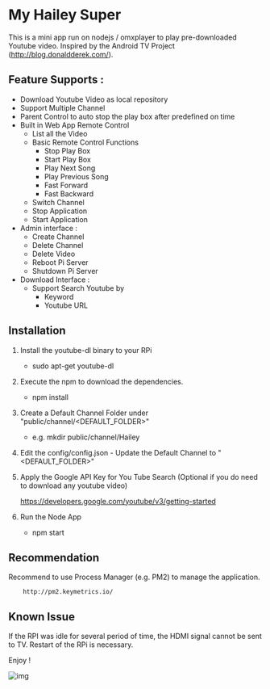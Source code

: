 # My Hailey Super

This is a mini app run on nodejs / omxplayer to play pre-downloaded Youtube video. Inspired by the Android TV Project (http://blog.donaldderek.com/).

## Feature Supports :
- Download Youtube Video as local repository
- Support Multiple Channel 
- Parent Control to auto stop the play box after predefined on time
- Built in Web App Remote Control 
  - List all the Video
  - Basic Remote Control Functions
    - Stop Play Box
    - Start Play Box 
    - Play Next Song
    - Play Previous Song
    - Fast Forward 
    - Fast Backward
  - Switch Channel
  - Stop Application
  - Start Application
- Admin interface :
   - Create Channel
   - Delete Channel
   - Delete Video
   - Reboot Pi Server
   - Shutdown Pi Server
- Download Interface : 
   - Support Search Youtube by 
      - Keyword
      - Youtube URL

## Installation
  1) Install the youtube-dl binary to your RPi
     - sudo apt-get youtube-dl 
  
  2) Execute the npm to download the dependencies.
     - npm install
  
  2) Create a Default Channel Folder under "public/channel/<DEFAULT_FOLDER>"
     - e.g. mkdir public/channel/Hailey
  
  3) Edit the config/config.json 
    - Update the Default Channel to "<DEFAULT_FOLDER>"
  
  4) Apply the Google API Key for You Tube Search (Optional if you do need to download any youtube video)
       
       https://developers.google.com/youtube/v3/getting-started

  5) Run the Node App
     - npm start

## Recommendation
  Recommend to use Process Manager (e.g. PM2) to manage the application.
     
        http://pm2.keymetrics.io/    
  
## Known Issue
  If the RPI was idle for several period of time, the HDMI signal cannot be sent to TV. Restart of the RPi is necessary.
  
Enjoy ! 

![img](https://github.com/normankong/MyHaileySuper/blob/master/doc/introduction.png)
